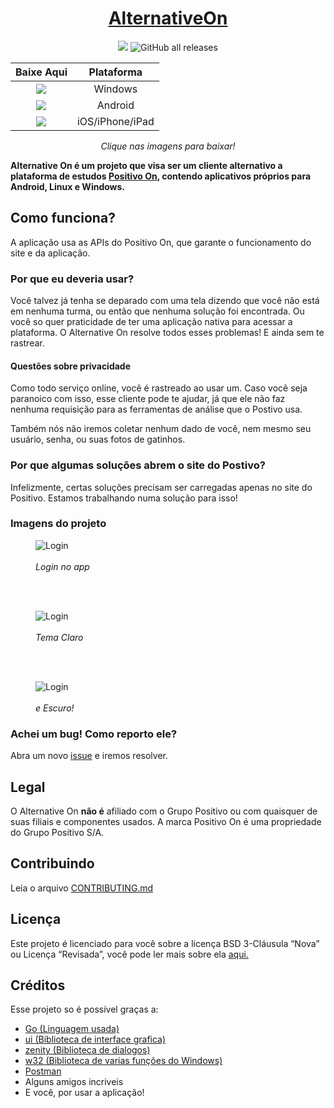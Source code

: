 <h1 align="center">
<a href="https://github.com/alternativeon/alternativeon/releases/latest">AlternativeOn</a>
</h1>

<div align="center"> <p>
<img src="https://img.shields.io/badge/desenvolvimento-ativo-success?style=for-the-badge&logo=github">
<img alt="GitHub all releases" src="https://img.shields.io/github/downloads/alternativeon/alternativeon/total?style=for-the-badge">
</p>
  
|    **Baixe Aqui**    |               **Plataforma**              |
|:-----------------:|:----------------------------------------:|
| <a href="https://github.com/alternativeon/alternativeon/releases/latest"> <img src="https://img.shields.io/github/downloads/alternativeon/alternativeon/latest/total?style=for-the-badge&logo=windows10&logoColor=blue&label=Baixar%20-%20Windows&color=success&link=https%3A%2F%2Fgithub.com%2FAlternativeOn%2FAlternativeOn%2Freleases%2Fdownload%2Fv1.0.0%2FAlternative_On.exe"> </a> | Windows |
| <a href="https://github.com/alternativeon/alternativeon/releases/latest"> <img src="https://img.shields.io/github/downloads/alternativeon/alternativeon/latest/total?style=for-the-badge&logo=android&logoColor=green&label=Baixar%20-%20Windows&color=success&link=https%3A%2F%2Fgithub.com%2FAlternativeOn%2FAlternativeOn%2Freleases%2Fdownload%2Fv1.0.0%2FAlternative_On.apk"> </a> |  Android  |
<a href="./iOS.md"> <img src="https://img.shields.io/github/downloads/alternativeon/alternativeon/latest/total?style=for-the-badge&logo=apple&label=Baixar%20-%20iOS&color=success&link=https%3A%2F%2Fgithub.com%2FAlternativeOn%2FAlternativeOn%2Freleases%2Fdownload%2Fv1.0.1%2FAlternativeOn.ipa"> </a> | iOS/iPhone/iPad | 

_Clique nas imagens para baixar!_
</div>


**Alternative On é um projeto que visa ser um cliente alternativo a plataforma de estudos <a href="https://positivoon.com.br" target="_blank"> Positivo On</a>, contendo aplicativos próprios para Android, Linux e Windows.**

## Como funciona?

A aplicação usa as APIs do Positivo On, que garante o funcionamento do site e da aplicação.

### Por que eu deveria usar?

Você talvez já tenha se deparado com uma tela dizendo que você não está em nenhuma turma, ou então que nenhuma solução foi encontrada. Ou você so quer praticidade de ter uma aplicação nativa para acessar a plataforma. O Alternative On resolve todos esses problemas! E ainda sem te rastrear.
#### Questões sobre privacidade
Como todo serviço online, você é rastreado ao usar um. Caso você seja paranoico com isso, esse cliente pode te ajudar, já que ele não faz nenhuma requisição para as ferramentas de análise que o Postivo usa.

Também nós não iremos coletar nenhum dado de você, nem mesmo seu usuário, senha, ou suas fotos de gatinhos.

### Por que algumas soluções abrem o site do Postivo?

Infelizmente, certas soluções precisam ser carregadas apenas no site do Positivo. Estamos trabalhando numa solução para isso!

### Imagens do projeto

<figure>
    <img src="https://github.com/AlternativeOn/AlternativeOn/assets/47502554/e9f3ed1d-b65f-4af3-8fd5-f37cbee290f2"
         alt="Login">
    <figcaption><i><br>Login no app</i></figcaption>
</figure>

<br> <br>

<figure>
    <img src="https://github.com/AlternativeOn/AlternativeOn/assets/47502554/c86f024d-ce9c-4007-8fc9-0d36c293a32c"
         alt="Login">
    <figcaption><i><br>Tema Claro</i></figcaption>
</figure>

<br> <br>

<figure>
    <img src="https://github.com/AlternativeOn/AlternativeOn/assets/47502554/2a9e00b1-5951-4751-b846-d2a5b77cc6c0"
         alt="Login">
    <figcaption><i><br>e Escuro!</i></figcaption>
</figure>

### Achei um bug! Como reporto ele?

Abra um novo [issue](https://github.com/alternativeon/alternativeon/issues/new) e iremos resolver.

## Legal

O Alternative On **não é** afiliado com o Grupo Positivo ou com quaisquer de suas filiais e componentes usados. A marca Positivo On é uma propriedade do Grupo Positivo S/A.

## Contribuindo

Leia o arquivo [CONTRIBUTING.md](./CONTRIBUTING.md)

## Licença

Este projeto é licenciado para você sobre a licença BSD 3-Cláusula “Nova” ou Licença “Revisada”, você pode ler mais sobre ela [aqui.](https://choosealicense.com/licenses/bsd-3-clause/)

## Créditos

Esse projeto so é possível graças a:
- [Go (Linguagem usada)](https://go.dev)
- [ui (Biblioteca de interface grafica)](https://github.com/andlabs/ui)
- [zenity (Biblioteca de dialogos)](https://github.com/ncruces/zenity)
- [w32 (Biblioteca de varias funções do Windows)](https://github.com/gonutz/w32/v2)
- [Postman](https://postman.com)
- Alguns amigos incriveis
- E você, por usar a aplicação! 
